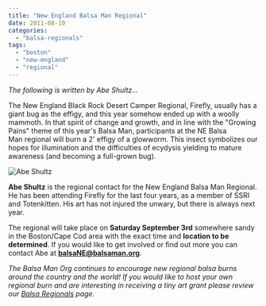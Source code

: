 ```yaml
---
title: "New England Balsa Man Regional"
date: 2011-08-10
categories: 
  - "balsa-regionals"
tags: 
  - "boston"
  - "new-england"
  - "regional"
---
```


_The following is written by Abe Shultz…_

The New England Black Rock Desert Camper Regional, Firefly, usually has a giant bug as the effigy, and this year somehow ended up with a woolly mammoth. In that spirit of change and growth, and in line with the "Growing Pains" theme of this year's Balsa Man, participants at the NE Balsa Man regional will burn a 2' effigy of a glowworm. This insect symbolizes our hopes for illumination and the difficulties of ecydysis yielding to mature awareness (and becoming a full-grown bug).

![Abe Shultz](/images/abe-shultz.png "Abe Shultz")

**Abe Shultz** is the regional contact for the New England Balsa Man Regional. He has been attending Firefly for the last four years, as a member of SSRI and Totenkitten. His art has not injured the unwary, but there is always next year.

The regional will take place on **Saturday September 3rd** somewhere sandy in the Boston/Cape Cod area with the exact time and **location to be determined**. If you would like to get involved or find out more you can contact Abe at **[balsaNE@balsaman.org](mailto:balsaNE@balsaman.org)**.

_The Balsa Man Org continues to encourage new regional balsa burns around the country and the world! If you would like to host your own regional burn and are interesting in receiving a tiny art grant please review our [Balsa Regionals](http://balsaman.org/participate/balsa-regionals/) page._
